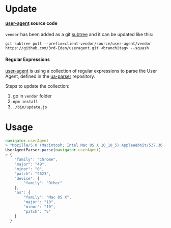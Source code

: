 Update
======

#### [user-agent][ua] source code


`vendor` has been added as a git [subtree][subtree] and it can be updated like this:
```
git subtree pull --prefix=client-vendor/source/user-agent/vendor https://github.com/3rd-Eden/useragent.git <branch|tag> --squash
```

#### Regular Expressions

[user-agent][ua] is using a collection of regular expressions to parse the User Agent, defined in the [ua-parser][ua-parser] repository.

Steps to update the collection:
 
1. go in `vendor` folder
2. `npm install`
3. `./bin/update.js`


  [ua]: https://github.com/3rd-Eden/useragent
  [ua-parser]: https://github.com/ua-parser/uap-core
  [subtree]: https://developer.atlassian.com/blog/2015/05/the-power-of-git-subtree/


Usage
=====

```js
navigator.userAgent
> "Mozilla/5.0 (Macintosh; Intel Mac OS X 10_10_5) AppleWebKit/537.36 (KHTML, like Gecko) Chrome/49.0.2623.87 Safari/537.36"
UserAgentParser.parse(navigator.userAgent)
> {
  	"family": "Chrome",
  	"major": "49",
  	"minor": "0",
  	"patch": "2623",
  	"device": {
  		"family": "Other"
  	},
  	"os": {
  		"family": "Mac OS X",
  		"major": "10",
  		"minor": "10",
  		"patch": "5"
  	}
  }
```
